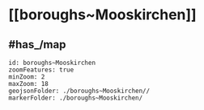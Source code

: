 # [[boroughs~Mooskirchen]] 


## #has_/map  



```leaflet
id: boroughs~Mooskirchen
zoomFeatures: true 
minZoom: 2 
maxZoom: 18
geojsonFolder: ./boroughs~Mooskirchen//
markerFolder: ./boroughs~Mooskirchen/
```
